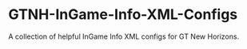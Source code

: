 # GTNH-InGame-Info-XML-Configs
A collection of helpful InGame Info XML configs for GT New Horizons.
